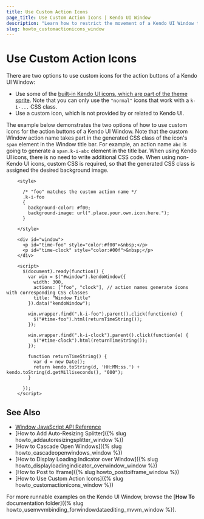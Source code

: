 ```yaml
---
title: Use Custom Action Icons
page_title: Use Custom Action Icons | Kendo UI Window
description: "Learn how to restrict the movement of a Kendo UI Window to a certain area."
slug: howto_customactionicons_window
---
```


# Use Custom Action Icons

There are two options to use custom icons for the action buttons of a Kendo UI Window:

* Use some of the [built-in Kendo UI icons, which are part of the theme sprite](http://demos.telerik.com/kendo-ui/styling/icons). Note that you can only use the `"normal"` icons that work with a `k-i-...` CSS class.
* Use a custom icon, which is not provided by or related to Kendo UI.

The example below demonstrates the two options of how to use custom icons for the action buttons of a Kendo UI Window. Note that the custom Window action name takes part in the generated CSS class of the icon's `span` element in the Window title bar. For example, an action name `abc` is going to generate a `span.k-i-abc` element in the title bar. When using Kendo UI icons, there is no need to write additional CSS code. When using non-Kendo UI icons, custom CSS is required, so that the generated CSS class is assigned the desired background image.



```dojo
    <style>

      /* "foo" matches the custom action name */
      .k-i-foo
      {
      	background-color: #f00;
        background-image: url(".place.your.own.icon.here.");
      }

    </style>

    <div id="window">
      <p id="time-foo" style="color:#f00">&nbsp;</p>
      <p id="time-clock" style="color:#00f">&nbsp;</p>
    </div>

    <script>
      $(document).ready(function() {
        var win = $("#window").kendoWindow({
          width: 300,
          actions: ["foo", "clock"], // action names generate icons with corresponding CSS classes
          title: "Window Title"
        }).data("kendoWindow");

        win.wrapper.find(".k-i-foo").parent().click(function(e) {
          $("#time-foo").html(returnTimeString());
        });

        win.wrapper.find(".k-i-clock").parent().click(function(e) {
          $("#time-clock").html(returnTimeString());
        });

        function returnTimeString() {
          var d = new Date();
          return kendo.toString(d, 'HH:MM:ss.') + kendo.toString(d.getMilliseconds(), "000");
        }

      });
    </script>
```

## See Also

* [Window JavaScript API Reference](/api/javascript/ui/window)
* [How to Add Auto-Resizing Splitter]({% slug howto_addautoresizingsplitter_window %})
* [How to Cascade Open Windows]({% slug howto_cascadeopenwindows_window %})
* [How to Display Loading Indicator over Window]({% slug howto_displayloadingindicator_overwindow_window %})
* [How to Post to Iframe]({% slug howto_posttoiframe_window %})
* [How to Use Custom Action Icons]({% slug howto_customactionicons_window %})

For more runnable examples on the Kendo UI Window, browse the [**How To** documentation folder]({% slug howto_usemvvmbinding_forwindowdataediting_mvvm_window %}).
